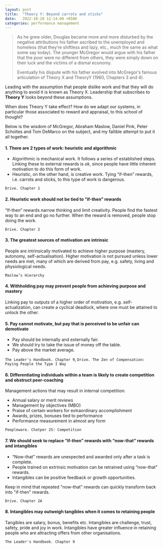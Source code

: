 ```yaml
---
layout: post
title:  "Theory Y: Beyond carrots and sticks"
date:   2022-10-28 12:14:00 +0500
categories: performance management
---
```


> As he grew older, Douglas became more and more disturbed by the negative attributions his father ascribed to the unemployed and homeless (that they’re shiftless and lazy, etc., much the same as what some say today). The younger McGregor would argue with his father that the poor were no different from others, they were simply down on their luck and the victims of a dismal economy.
> 
> Eventually his dispute with his father evolved into McGregor’s famous articulation of Theory X and TheoryY (1960, Chapters 3 and 4).

Leading with the assumption that people dislike work and that they will do anything to avoid it is known as Theory X. Leadership that subscribes to **Theory Y** looks beyond these assumptions.

When does Theory Y take effect? How do we adapt our systems, in particular those associated to reward and appraisal, to this school of thought?

Below is the wisdom of McGregor, Abraham Maslow, Daniel Pink, Peter Scholtes and Tom DeMarco on the subject, and my fallible attempt to put it all together.

#### 1. There are 2 types of work: heuristic and algorithmic

- Algorithmic is mechanical work. It follows a series of established steps. Linking these to external rewards is *ok*, since people have little inherent motivation to do this form of work.
- Heuristic, on the other hand, is creative work. Tying “if-then” rewards, i.e. carrots and sticks, to this type of work is dangerous.

`Drive. Chapter 1`

#### 2. Heuristic work should not be tied to “if-then” rewards

“If-then” rewards narrow thinking and limit creativity. People find the fastest way to an end and go no further. When the reward is removed, people stop doing the work.

`Drive. Chapter 2`

#### 3. The greatest sources of motivation are intrinsic

People are intrinsically motivated to achieve higher purpose (mastery, autonomy, self-actualisation). Higher motivation is not pursued unless lower needs are met, many of which are derived from pay, e.g. safety, living and physiological needs.

`Maslow’s Hierarchy`

#### 4. Withholding pay may prevent people from achieving purpose and mastery

Linking pay to outputs of a higher order of motivation, e.g. self-actualization, can create a cyclical deadlock, where one must be attained to unlock the other.

#### 5. Pay cannot motivate, but pay that is perceived to be unfair can demotivate

- Pay should be internally and externally fair.
- We should try to take the issue of money off the table.
- Pay above the market average.

`The Leader's Handbook. Chapter 9`, `Drive. The Zen of Compensation: Paying People the Type I Way`

#### 6. Differentiating individuals within a team is likely to create competition and obstruct peer-coaching

Management actions that may result in internal competition:
- Annual salary or merit reviews
- Management by objectives (MBO)
- Praise of certain workers for extraordinary accomplishment
- Awards, prizes, bonuses tied to performance
- Performance measurement in almost any form

`Peopleware. Chatper 25: Competition`

#### 7. We should seek to replace “if-then” rewards with “now-that” rewards and intangibles

- “Now-that” rewards are unexpected and awarded only after a task is complete.
- People trained on extrinsic motivation can be retrained using “now-that” rewards.
- Intangibles can be positive feedback or growth opportunities.

Keep in mind that repeated "now-that" rewards can quickly transform back into "if-then" rewards.

`Drive. Chapter 2A`

#### 8. Intangibles may outweigh tangibles when it comes to retaining people

Tangibles are salary, bonus, benefits etc. Intangibles are challenge, trust, safety, pride and joy in work.
Intangibles have greater influence in retaining people who are attracting offers from other organisations.

`The Leader's Handbook. Chapter 9`
